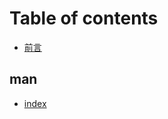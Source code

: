# Table of contents

* [前言](README.md)

## man <a href="#shuziyingxiao" id="shuziyingxiao"></a>

* [index](shuziyingxiao/index.md)
